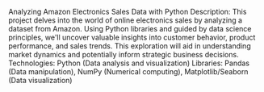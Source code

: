 Analyzing Amazon Electronics Sales Data with Python
Description:
This project delves into the world of online electronics sales by analyzing a dataset from Amazon. Using Python libraries and guided by data science principles, we'll uncover valuable insights into customer behavior, product performance, and sales trends. This exploration will aid in understanding market dynamics and potentially inform strategic business decisions.
Technologies:
Python (Data analysis and visualization) Libraries: Pandas (Data manipulation), NumPy (Numerical computing), Matplotlib/Seaborn (Data visualization)

